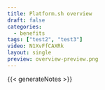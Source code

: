 ```yaml
---
title: Platform.sh overview
draft: false
categories:
  - benefits
tags: ["test2", "test3"]
video: N1XvFfCAXRk
layout: single
preview: overview-preview.png
---
```


{{< generateNotes >}}

